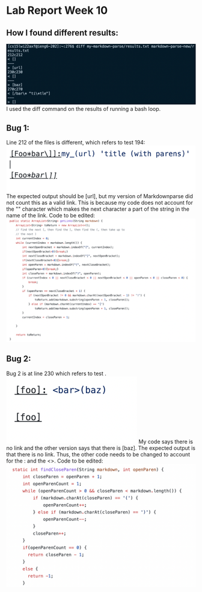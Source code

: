 # Lab Report Week 10
## How I found different results: 
![diff](diff.png)
I used the diff command on the results of running a bash loop. 
## Bug 1:
Line 212 of the files is different, which refers to test 194: 
![bug1](Bug1.png)
The expected output should be [url], but my version of Markdownparse did not count this as a valid link. This is because my code does not account for the "\" character which makes the next character a part of the string in the name of the link. 
Code to be edited: 
![mine](mine.png)

## Bug 2: 
Bug 2 is at line 230 which refers to test . 
![bug2](Bug2.png)
My code says there is no link and the other version says that there is [baz]. The expected output is that there is no link. Thus, the other code needs to be changed to account for the : and the <>.
Code to be edited:
 ![bug2](notmine.png)